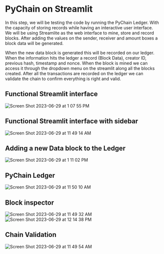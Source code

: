 # PyChain on Streamlit

In this step, we will be testing the code by running the PyChain Ledger. With the capacity of storing records while having an interactive user interface. We will be using Streamlite as the web interface to mine, store and record blocks. After adding the values on the sender, receiver and amount boxes a block data will be generated. 

When the new data block is generated this will be recorded on our ledger. When the information hits the ledger a record (Block Data), creator ID, previous hash, timestamp and nonce. When the block is mined we can access it through the dropdown menu on the streamlit along all the blocks created. After all the transactions are recorded on the ledger we can validate the chain to confirm everything is right and valid.

## Functional Streamlit interface
![Screen Shot 2023-06-29 at 1 07 55 PM](https://github.com/PabloAA007/Blockchain_PyChain/assets/123980866/f4648e09-62b6-4642-a007-e4a69ca356c7)

## Functional Streamlit interface with sidebar
![Screen Shot 2023-06-29 at 11 49 14 AM](https://github.com/PabloAA007/Blockchain_PyChain/assets/123980866/574bd614-4d2a-450d-bb31-ca44ac0733e8)

## Adding a new Data block to the Ledger
![Screen Shot 2023-06-29 at 1 11 02 PM](https://github.com/PabloAA007/Blockchain_PyChain/assets/123980866/b7215c09-3d31-4d07-aa47-b7a45e543d72)

## PyChain Ledger
![Screen Shot 2023-06-29 at 11 50 10 AM](https://github.com/PabloAA007/Blockchain_PyChain/assets/123980866/5648243a-b5a5-4e9f-975e-6e8272971300)

## Block inspector 
![Screen Shot 2023-06-29 at 11 49 32 AM](https://github.com/PabloAA007/Blockchain_PyChain/assets/123980866/5d8fe20c-678f-4ad7-896c-449ab27221f0)
![Screen Shot 2023-06-29 at 12 14 38 PM](https://github.com/PabloAA007/Blockchain_PyChain/assets/123980866/b0f70dc5-babe-4eaa-b37e-ebc8ad6b8732)

## Chain Validation 
![Screen Shot 2023-06-29 at 11 49 54 AM](https://github.com/PabloAA007/Blockchain_PyChain/assets/123980866/5aaf97e4-6f8c-4f59-afe7-0c677cd2190e)

